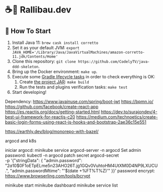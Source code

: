 # ☕🚀 Rallibau.dev

## 🏁 How To Start

1. Install Java 11: `brew cask install corretto`
2. Set it as your default JVM: `export JAVA_HOME='/Library/Java/JavaVirtualMachines/amazon-corretto-11.jdk/Contents/Home'`
3. Clone this repository: `git clone https://github.com/CodelyTV/java-ddd-skeleton`.
4. Bring up the Docker environment: `make up`.
5. Execute some [Gradle lifecycle tasks](https://docs.gradle.org/current/userguide/java_plugin.html#lifecycle_tasks) in order to check everything is OK:
    1. Create [the project JAR](https://docs.gradle.org/current/userguide/java_plugin.html#sec:jar): `make build`
    2. Run the tests and plugins verification tasks: `make test`
6. Start developing!





Dependency:
https://www.javainuse.com/spring/boot-jwt
https://bpmn.io/
https://github.com/facebook/create-react-app
https://es.reactjs.org/docs/getting-started.html
https://dev.to/surajondev/4-best-ui-framework-for-reactjs-c20
https://medium.com/technoetics/create-basic-login-forms-using-react-js-hooks-and-bootstrap-2ae36c15e551

https://earthly.dev/blog/monorepo-with-bazel/



argocd and k8s

iniciar argocd:  minikube service argocd-server -n argocd
Set admin password:
kubectl -n argocd patch secret argocd-secret \
-p '{"stringData": {
"admin.password": "$2a$10$0F1oETpELme5n23AHO26T.jg1GQv0VuhtoHM4UtXM0D4NP9LXUCU.",
"admin.passwordMtime": "'$(date +%FT%T%Z)'"
}}'
password encrypt: https://www.browserling.com/tools/bcrypt

minikube start
minikube dashboard
minikube service list
